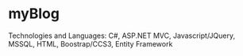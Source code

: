 # myBlog
Technologies and Languages: C#, ASP.NET MVC, Javascript/JQuery, MSSQL, HTML, Boostrap/CCS3, Entity Framework
